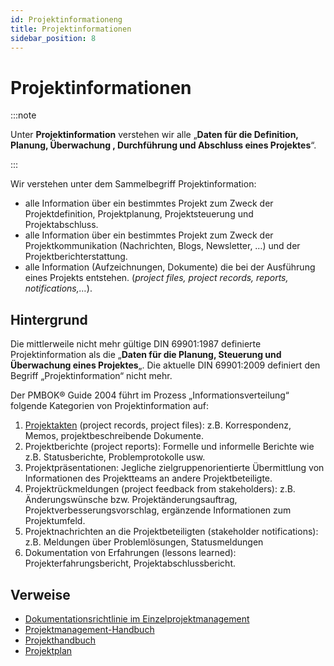```yaml
---
id: Projektinformationeng
title: Projektinformationen
sidebar_position: 8
---
```


# Projektinformationen

:::note 

Unter **Projektinformation** verstehen wir alle „**Daten für die Definition, Planung, Überwachung , Durchführung und Abschluss eines Projektes**“. 

:::

Wir verstehen unter dem Sammelbegriff Projektinformation:

- alle Information über ein bestimmtes Projekt zum Zweck der Projektdefinition, Projektplanung, Projektsteuerung und Projektabschluss. 
- alle Information über ein bestimmtes Projekt zum Zweck der Projektkommunikation (Nachrichten, Blogs,  Newsletter, …) und der Projektberichterstattung.
- alle Information (Aufzeichnungen, Dokumente) die bei der Ausführung eines Projekts entstehen. (*project  files, project records, reports, notifications,…*).



## Hintergrund

Die mittlerweile nicht mehr gültige DIN 69901:1987 definierte Projektinformation als die „**Daten für die Planung, Steuerung und Überwachung eines Projektes**„. Die aktuelle DIN 69901:2009 definiert den Begriff „Projektinformation“ nicht mehr.

Der PMBOK® Guide 2004 führt im Prozess „Informationsverteilung“ folgende Kategorien von Projektinformation auf:

1.  [Projektakten](https://kb-wiki.platinus.at/glossar/p/projektmanagement/projektdokumentation/projektakt) (project records, project files): z.B. Korrespondenz, Memos, projektbeschreibende Dokumente.
2.  Projektberichte (project reports): Formelle und informelle Berichte wie z.B. Statusberichte, Problemprotokolle usw.
3.  Projektpräsentationen: Jegliche  zielgruppenorientierte Übermittlung von Informationen des Projektteams  an andere Projektbeteiligte.
4.  Projektrückmeldungen (project  feedback from stakeholders): z.B. Änderungswünsche bzw.  Projektänderungsauftrag, Projektverbesserungsvorschlag, ergänzende  Informationen zum Projektumfeld.
5.  Projektnachrichten an die Projektbeteiligten (stakeholder notifications): z.B. Meldungen über Problemlösungen, Statusmeldungen
6.  Dokumentation von Erfahrungen (lessons learned): Projekterfahrungsbericht, Projektabschlussbericht.



## Verweise

- [Dokumentationsrichtlinie im Einzelprojektmanagement](/PMHB07-Dokumente/PM-Richtlinien/PM-RL-Dokumentation)
- [Projektmanagement-Handbuch](/PMHB01-Begriffe/Definitionen/Projektmanagement-Handbuch.md) 
- [Projekthandbuch](/PMHB01-Begriffe/Definitionen/Projekthandbuch.md) 
- [Projektplan](/PMHB01-Begriffe/Definitionen/Projektplan.md) 

